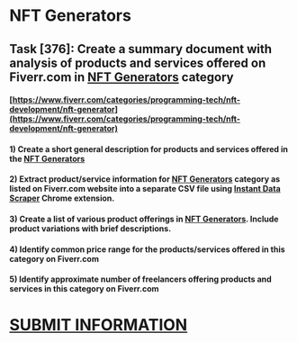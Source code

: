 # NFT Generators
## Task [376]: Create a summary document with analysis of products and services offered on Fiverr.com in [NFT Generators](https://www.fiverr.com/categories/programming-tech/nft-development/nft-generator) category
#### [https://www.fiverr.com/categories/programming-tech/nft-development/nft-generator](https://www.fiverr.com/categories/programming-tech/nft-development/nft-generator)
#### 1) Create a short general description for products and services offered in the [NFT Generators](https://www.fiverr.com/categories/programming-tech/nft-development/nft-generator)
#### 2) Extract product/service information for [NFT Generators](https://www.fiverr.com/categories/programming-tech/nft-development/nft-generator) category as listed on Fiverr.com website into a separate CSV file using [Instant Data Scraper](https://chrome.google.com/webstore/detail/instant-data-scraper/ofaokhiedipichpaobibbnahnkdoiiah) Chrome extension.
#### 3) Create a list of various product offerings in [NFT Generators](https://www.fiverr.com/categories/programming-tech/nft-development/nft-generator). Include product variations with brief descriptions.
#### 4) Identify common price range for the products/services offered in this category on Fiverr.com
#### 5) Identify approximate number of freelancers offering products and services in this category on Fiverr.com

# [SUBMIT INFORMATION](https://forms.office.com/r/8AEKjkLxKG)
